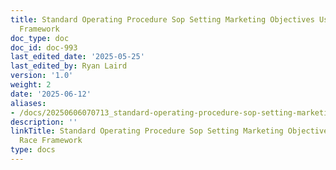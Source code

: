 ```yaml
---
title: Standard Operating Procedure Sop Setting Marketing Objectives Using The Race
  Framework
doc_type: doc
doc_id: doc-993
last_edited_date: '2025-05-25'
last_edited_by: Ryan Laird
version: '1.0'
weight: 2
date: '2025-06-12'
aliases:
- /docs/20250606070713_standard-operating-procedure-sop-setting-marketing-objectives-using-the-race-framework_1_1/
description: ''
linkTitle: Standard Operating Procedure Sop Setting Marketing Objectives Using The
  Race Framework
type: docs
---
```


